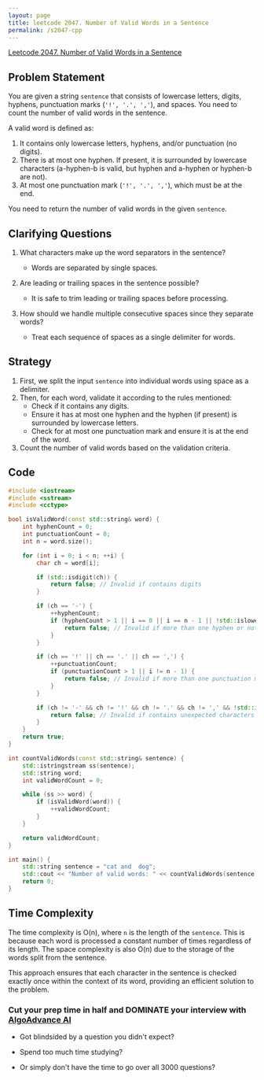 ```yaml
---
layout: page
title: leetcode 2047. Number of Valid Words in a Sentence
permalink: /s2047-cpp
---
```

[Leetcode 2047. Number of Valid Words in a Sentence](https://algoadvance.github.io/algoadvance/l2047)
## Problem Statement

You are given a string `sentence` that consists of lowercase letters, digits, hyphens, punctuation marks (`'!', '.', ','`), and spaces. You need to count the number of valid words in the sentence.

A valid word is defined as:
1. It contains only lowercase letters, hyphens, and/or punctuation (no digits).
2. There is at most one hyphen. If present, it is surrounded by lowercase characters (a-hyphen-b is valid, but hyphen and a-hyphen or hyphen-b are not).
3. At most one punctuation mark (`'!', '.', ','`), which must be at the end.

You need to return the number of valid words in the given `sentence`.

## Clarifying Questions

1. What characters make up the word separators in the sentence?
   - Words are separated by single spaces.

2. Are leading or trailing spaces in the sentence possible?
   - It is safe to trim leading or trailing spaces before processing.

3. How should we handle multiple consecutive spaces since they separate words?
   - Treat each sequence of spaces as a single delimiter for words.

## Strategy

1. First, we split the input `sentence` into individual words using space as a delimiter.
2. Then, for each word, validate it according to the rules mentioned:
   - Check if it contains any digits.
   - Ensure it has at most one hyphen and the hyphen (if present) is surrounded by lowercase letters.
   - Check for at most one punctuation mark and ensure it is at the end of the word.
3. Count the number of valid words based on the validation criteria.

## Code

```cpp
#include <iostream>
#include <sstream>
#include <cctype>

bool isValidWord(const std::string& word) {
    int hyphenCount = 0;
    int punctuationCount = 0;
    int n = word.size();

    for (int i = 0; i < n; ++i) {
        char ch = word[i];

        if (std::isdigit(ch)) {
            return false; // Invalid if contains digits
        }

        if (ch == '-') {
            ++hyphenCount;
            if (hyphenCount > 1 || i == 0 || i == n - 1 || !std::islower(word[i - 1]) || !std::islower(word[i + 1])) {
                return false; // Invalid if more than one hyphen or not surrounded by lowercase letters
            }
        }

        if (ch == '!' || ch == '.' || ch == ',') {
            ++punctuationCount;
            if (punctuationCount > 1 || i != n - 1) {
                return false; // Invalid if more than one punctuation mark or not at the end
            }
        }

        if (ch != '-' && ch != '!' && ch != '.' && ch != ',' && !std::islower(ch)) {
            return false; // Invalid if contains unexpected characters
        }
    }
    return true;
}

int countValidWords(const std::string& sentence) {
    std::istringstream ss(sentence);
    std::string word;
    int validWordCount = 0;

    while (ss >> word) {
        if (isValidWord(word)) {
            ++validWordCount;
        }
    }

    return validWordCount;
}

int main() {
    std::string sentence = "cat and  dog";
    std::cout << "Number of valid words: " << countValidWords(sentence) << std::endl;
    return 0;
}
```

## Time Complexity

The time complexity is O(n), where `n` is the length of the `sentence`. This is because each word is processed a constant number of times regardless of its length. The space complexity is also O(n) due to the storage of the words split from the sentence.

This approach ensures that each character in the sentence is checked exactly once within the context of its word, providing an efficient solution to the problem.


### Cut your prep time in half and DOMINATE your interview with [AlgoAdvance AI](https://algoAdvance.com)

- Got blindsided by a question you didn't expect?

- Spend too much time studying?

- Or simply don't have the time to go over all 3000 questions?

